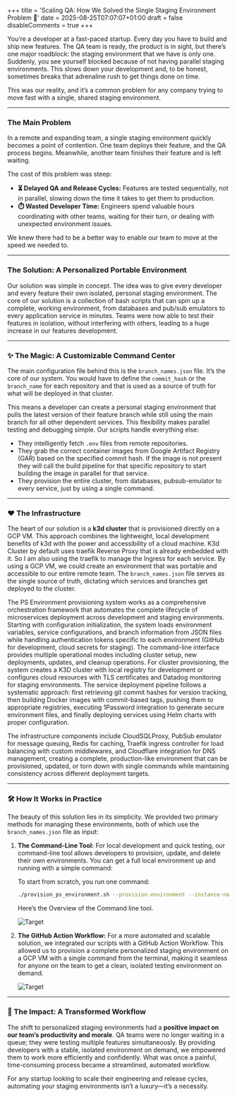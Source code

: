 +++
title = 'Scaling QA: How We Solved the Single Staging Environment Problem 🚀'
date = 2025-08-25T07:07:07+01:00
draft = false
disableComments = true
+++

You’re a developer at a fast-paced startup. Every day you have to build and ship new features. The QA team is ready, the product is in sight, but there’s one major roadblock: the staging environment that we have is only one. Suddenly, you see yourself blocked because of not having parallel staging environments. This slows down your development and, to be honest, sometimes breaks that adrenaline rush to get things done on time.

This was our reality, and it’s a common problem for any company trying to move fast with a single, shared staging environment.

-----

### The Main Problem

In a remote and expanding team, a single staging environment quickly becomes a point of contention. One team deploys their feature, and the QA process begins. Meanwhile, another team finishes their feature and is left waiting.

The cost of this problem was steep:

  - **⏳ Delayed QA and Release Cycles:** Features are tested sequentially, not in parallel, slowing down the time it takes to get them to production.
  - **⏱️ Wasted Developer Time:** Engineers spend valuable hours coordinating with other teams, waiting for their turn, or dealing with unexpected environment issues.

We knew there had to be a better way to enable our team to move at the speed we needed to.

-----

### The Solution: A Personalized Portable Environment

Our solution was simple in concept. The idea was to give every developer and every feature their own isolated, personal staging environment. The core of our solution is a collection of bash scripts that can spin up a complete, working environment, from databases and pub/sub emulators to every application service in minutes. Teams were now able to test their features in isolation, without interfering with others, leading to a huge increase in our features development.

-----

### ✨ The Magic: A Customizable Command Center

The main configuration file behind this is the `branch_names.json` file. It’s the core of our system. You would have to define the `commit_hash` or the `branch_name` for each repository and that is used as a source of truth for what will be deployed in that cluster.

This means a developer can create a personal staging environment that pulls the latest version of their feature branch while still using the main branch for all other dependent services. This flexibility makes parallel testing and debugging simple. Our scripts handle everything else:

  - They intelligently fetch `.env` files from remote repositories.
  - They grab the correct container images from Google Artifact Registry (GAR) based on the specified commit hash. If the image is not present they will call the build pipeline for that specific repository to start building the image in parallel for that service.
  - They provision the entire cluster, from databases, pubsub-emulator to every service, just by using a single command.

-----

### ❤️ The Infrastructure

The heart of our solution is a **k3d cluster** that is provisioned directly on a GCP VM. This approach combines the lightweight, local development benefits of k3d with the power and accessibility of a cloud machine. K3d Cluster by default uses traefik Reverse Proxy that is already embedded with it. So I am also using the traefik to manage the Ingress for each service. By using a GCP VM, we could create an environment that was portable and accessible to our entire remote team. The `branch_names.json` file serves as the single source of truth, dictating which services and branches get deployed to the cluster.

The PS Environment provisioning system works as a comprehensive orchestration framework that automates the complete lifecycle of microservices deployment across development and staging environments. Starting with configuration initialization, the system loads environment variables, service configurations, and branch information from JSON files while handling authentication tokens specific to each environment (GitHub for development, cloud secrets for staging). The command-line interface provides multiple operational modes including cluster setup, new deployments, updates, and cleanup operations. For cluster provisioning, the system creates a K3D cluster with local registry for development or configures cloud resources with TLS certificates and Datadog monitoring for staging environments. The service deployment pipeline follows a systematic approach: first retrieving git commit hashes for version tracking, then building Docker images with commit-based tags, pushing them to appropriate registries, executing 1Password integration to generate secure environment files, and finally deploying services using Helm charts with proper configuration.

The infrastructure components include CloudSQLProxy, PubSub emulator for message queuing, Redis for caching, Traefik ingress controller for load balancing with custom middlewares, and Cloudflare integration for DNS management, creating a complete, production-like environment that can be provisioned, updated, or torn down with single commands while maintaining consistency across different deployment targets.

-----

### 🛠️ How It Works in Practice

The beauty of this solution lies in its simplicity. We provided two primary methods for managing these environments, both of which use the `branch_names.json` file as input:

1.  **The Command-Line Tool:** For local development and quick testing, our command-line tool allows developers to provision, update, and delete their own environments. You can get a full local environment up and running with a simple command:

    To start from scratch, you run one command:

    ```bash
    ./provision_ps_environment.sh --provision-environment --instance-name=<instance_name> --branch-names-json='{}'
    ```

    Here’s the Overview of the Command line tool.

    ![Target](/images/single_staging_env_problem_1.png)


2.  **The GitHub Action Workflow:** For a more automated and scalable solution, we integrated our scripts with a GitHub Action Workflow. This allowed us to provision a complete personalized staging environment on a GCP VM with a single command from the terminal, making it seamless for anyone on the team to get a clean, isolated testing environment on demand.

    ![Target](/images/single_staging_env_problem_2.png)

-----

### 🎉 The Impact: A Transformed Workflow

The shift to personalized staging environments had a **positive impact on our team’s productivity and morale**. QA teams were no longer waiting in a queue; they were testing multiple features simultaneously. By providing developers with a stable, isolated environment on demand, we empowered them to work more efficiently and confidently. What was once a painful, time-consuming process became a streamlined, automated workflow.

For any startup looking to scale their engineering and release cycles, automating your staging environments isn’t a luxury—it’s a necessity.